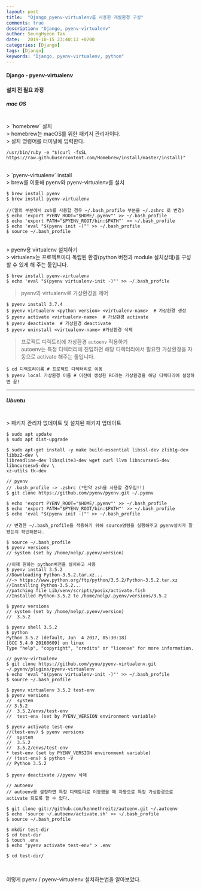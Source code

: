 ```yaml
---
layout: post
title:  "Django_pyenv-virtualenv를 사용한 개발환경 구성"
comments: true
description: "Django, pyenv-virtualenv"
author: SeungHyeon Tak
date:   2019-10-15 23:40:13 +0700
categories: [Django]
tags: [Django]
keywords: "Django, pyenv-virtualenv, python"
---
```

#### Django - pyenv-virtualenv

#### 설치 전 필요 과정
##### mac OS
<br>
> `homebrew` 설치 <br>
> homebrew는 macOS를 위한 패키지 관리자이다. <br>
> 설치 명령어를 터미널에 입력한다.

```
/usr/bin/ruby -e "$(curl -fsSL https://raw.githubusercontent.com/Homebrew/install/master/install)"
```

<br>
> `pyenv-virtualenv` install <br>
> brew를 이용해 pyenv와 pyenv-virtualenv를 설치 <br>

```
$ brew install pyenv
$ brew install pyenv-virtualenv

//(밑의 부분에서 zsh를 사용할 경우 ~/.bash_profile 부분을 ~/.zshrc 로 변경)
$ echo 'export PYENV_ROOT="$HOME/.pyenv"' >> ~/.bash_profile
$ echo 'export PATH="$PYENV_ROOT/bin:$PATH"' >> ~/.bash_profile
$ echo 'eval "$(pyenv init -)"' >> ~/.bash_profile
$ source ~/.bash_profile
```

<br>
> pyenv용 virtualenv 설치하기 <br>
> virtualenv는 프로젝트마다 독립된 환경(python 버전과 module 설치상태)을 구성할 수 있게 해 주는 툴입니다. <br>

```
$ brew install pyenv-virtualenv
$ echo 'eval "$(pyenv virtualenv-init -)"' >> ~/.bash_profile
```

> pyenv와 virtualenv로 가상환경을 제어

```
$ pyenv install 3.7.4
$ pyenv virtualenv <python version> <virtualenv-name>  # 가상환경 생성
$ pyenv activate <virtualenv-name>  # 가상환경 activate
$ pyenv deactivate  # 가상환경 deactivate
$ pyenv uninstall <virtualenv-name> #가상환경 삭제
```

> 프로젝트 디렉토리에 가상환경 `autoenv` 적용하기 <br>
> autoenv는 특정 디렉터리에 진입하면 해당 디렉터리에서 필요한 가상환경을 자동으로 activate 해주는 툴입니다. <br>

```
$ cd 디렉토리이름 # 프로젝트 디렉터리로 이동
$ pyenv local 가상환경 이름 # 이전에 생성한 RC라는 가상환경을 해당 디렉터리에 설정하면 끝!

```
*****

##### Ubuntu
<br>
> 패키지 관리자 없데이트 및 설치된 패키지 업데이트

```
$ sudo apt update
$ sudo apt dist-upgrade

$ sudo apt-get install -y make build-essential libssl-dev zlib1g-dev libbz2-dev \
libreadline-dev libsqlite3-dev wget curl llvm libncurses5-dev libncursesw5-dev \
xz-utils tk-dev

// pyenv
// .bash_profile -> .zshrc (*만약 zsh을 사용할 경우임!!)
$ git clone https://github.com/pyenv/pyenv.git ~/.pyenv

$ echo 'export PYENV_ROOT="$HOME/.pyenv"' >> ~/.bash_profile
$ echo 'export PATH="$PYENV_ROOT/bin:$PATH"' >> ~/.bash_profile
$ echo 'eval "$(pyenv init -)"' >> ~/.bash_profile

// 변경한 ~/.bash_profile을 적용하기 위해 source명령을 실행해주고 pyenv설치가 잘 됐는지 확인해본다.

$ source ~/.bash_profile
$ pyenv versions
// system (set by /home/nelp/.pyenv/version)

//이제 원하는 python버전을 설치하고 사용
$ pyenv install 3.5.2
//Downloading Python-3.5.2.tar.xz...
//-> https://www.python.org/ftp/python/3.5.2/Python-3.5.2.tar.xz
//Installing Python-3.5.2...
//patching file Lib/venv/scripts/posix/activate.fish
//Installed Python-3.5.2 to /home/nelp/.pyenv/versions/3.5.2

$ pyenv versions
// system (set by /home/nelp/.pyenv/version)
//  3.5.2

$ pyenv shell 3.5.2
$ python
Python 3.5.2 (default, Jun  4 2017, 05:30:18)
[GCC 5.4.0 20160609] on linux
Type "help", "copyright", "credits" or "license" for more information.

// pyenv-virtualenv
$ git clone https://github.com/yyuu/pyenv-virtualenv.git ~/.pyenv/plugins/pyenv-virtualenv
$ echo 'eval "$(pyenv virtualenv-init -)"' >> ~/.bash_profile
$ source ~/.bash_profile

$ pyenv virtualenv 3.5.2 test-env
$ pyenv versions
//  system
// 3.5.2
//  3.5.2/envs/test-env
//  test-env (set by PYENV_VERSION environment variable)

$ pyenv activate test-env
//(test-env) $ pyenv versions
//  system
//  3.5.2
//  3.5.2/envs/test-env
* test-env (set by PYENV_VERSION environment variable)
// (test-env) $ python -V
// Python 3.5.2

$ pyenv deactivate //pyenv 삭제

// autoenv
// autoenv를 설정하면 특정 디렉토리로 이동했을 때 자동으로 특정 가상환경으로 activate 되도록 할 수 있다.

$ git clone git://github.com/kennethreitz/autoenv.git ~/.autoenv
$ echo 'source ~/.autoenv/activate.sh' >> ~/.bash_profile
$ source ~/.bash_profile

$ mkdir test-dir
$ cd test-dir
$ touch .env
$ echo "pyenv activate test-env" > .env

$ cd test-dir/
```

<br>

이렇게 pyenv / pyenv-virtualenv 설치하는법을 알아보았다.
